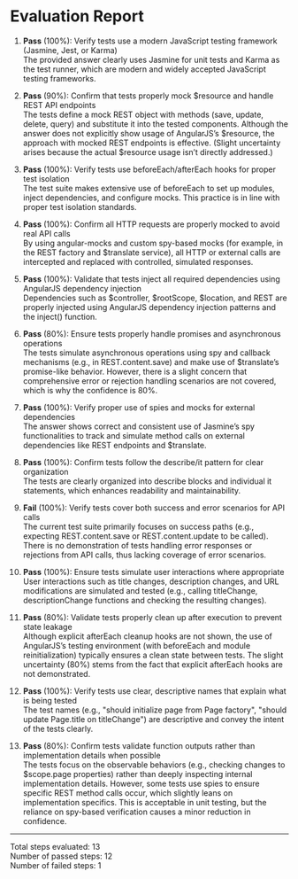 # Evaluation Report

1. **Pass** (100%): Verify tests use a modern JavaScript testing framework (Jasmine, Jest, or Karma)  
   The provided answer clearly uses Jasmine for unit tests and Karma as the test runner, which are modern and widely accepted JavaScript testing frameworks.

2. **Pass** (90%): Confirm that tests properly mock $resource and handle REST API endpoints  
   The tests define a mock REST object with methods (save, update, delete, query) and substitute it into the tested components. Although the answer does not explicitly show usage of AngularJS’s $resource, the approach with mocked REST endpoints is effective. (Slight uncertainty arises because the actual $resource usage isn’t directly addressed.)

3. **Pass** (100%): Verify tests use beforeEach/afterEach hooks for proper test isolation  
   The test suite makes extensive use of beforeEach to set up modules, inject dependencies, and configure mocks. This practice is in line with proper test isolation standards.

4. **Pass** (100%): Confirm all HTTP requests are properly mocked to avoid real API calls  
   By using angular-mocks and custom spy-based mocks (for example, in the REST factory and $translate service), all HTTP or external calls are intercepted and replaced with controlled, simulated responses.

5. **Pass** (100%): Validate that tests inject all required dependencies using AngularJS dependency injection  
   Dependencies such as $controller, $rootScope, $location, and REST are properly injected using AngularJS dependency injection patterns and the inject() function.

6. **Pass** (80%): Ensure tests properly handle promises and asynchronous operations  
   The tests simulate asynchronous operations using spy and callback mechanisms (e.g., in REST.content.save) and make use of $translate’s promise-like behavior. However, there is a slight concern that comprehensive error or rejection handling scenarios are not covered, which is why the confidence is 80%.

7. **Pass** (100%): Verify proper use of spies and mocks for external dependencies  
   The answer shows correct and consistent use of Jasmine’s spy functionalities to track and simulate method calls on external dependencies like REST endpoints and $translate.

8. **Pass** (100%): Confirm tests follow the describe/it pattern for clear organization  
   The tests are clearly organized into describe blocks and individual it statements, which enhances readability and maintainability.

9. **Fail** (100%): Verify tests cover both success and error scenarios for API calls  
   The current test suite primarily focuses on success paths (e.g., expecting REST.content.save or REST.content.update to be called). There is no demonstration of tests handling error responses or rejections from API calls, thus lacking coverage of error scenarios.

10. **Pass** (100%): Ensure tests simulate user interactions where appropriate  
    User interactions such as title changes, description changes, and URL modifications are simulated and tested (e.g., calling titleChange, descriptionChange functions and checking the resulting changes).

11. **Pass** (80%): Validate tests properly clean up after execution to prevent state leakage  
    Although explicit afterEach cleanup hooks are not shown, the use of AngularJS’s testing environment (with beforeEach and module reinitialization) typically ensures a clean state between tests. The slight uncertainty (80%) stems from the fact that explicit afterEach hooks are not demonstrated.

12. **Pass** (100%): Verify tests use clear, descriptive names that explain what is being tested  
    The test names (e.g., "should initialize page from Page factory", "should update Page.title on titleChange") are descriptive and convey the intent of the tests clearly.

13. **Pass** (80%): Confirm tests validate function outputs rather than implementation details when possible  
    The tests focus on the observable behaviors (e.g., checking changes to $scope.page properties) rather than deeply inspecting internal implementation details. However, some tests use spies to ensure specific REST method calls occur, which slightly leans on implementation specifics. This is acceptable in unit testing, but the reliance on spy-based verification causes a minor reduction in confidence.

---

Total steps evaluated: 13  
Number of passed steps: 12  
Number of failed steps: 1